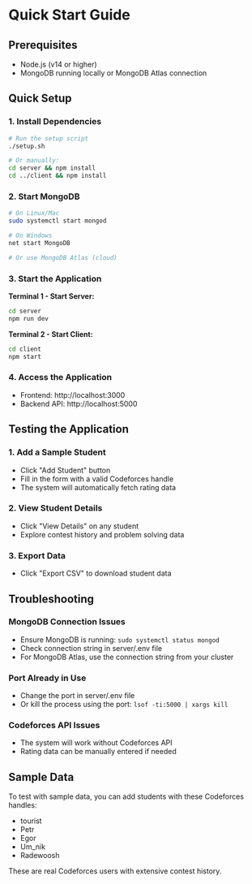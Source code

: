 # Quick Start Guide

## Prerequisites
- Node.js (v14 or higher)
- MongoDB running locally or MongoDB Atlas connection

## Quick Setup

### 1. Install Dependencies
```bash
# Run the setup script
./setup.sh

# Or manually:
cd server && npm install
cd ../client && npm install
```

### 2. Start MongoDB
```bash
# On Linux/Mac
sudo systemctl start mongod

# On Windows
net start MongoDB

# Or use MongoDB Atlas (cloud)
```

### 3. Start the Application

**Terminal 1 - Start Server:**
```bash
cd server
npm run dev
```

**Terminal 2 - Start Client:**
```bash
cd client
npm start
```

### 4. Access the Application
- Frontend: http://localhost:3000
- Backend API: http://localhost:5000

## Testing the Application

### 1. Add a Sample Student
- Click "Add Student" button
- Fill in the form with a valid Codeforces handle
- The system will automatically fetch rating data

### 2. View Student Details
- Click "View Details" on any student
- Explore contest history and problem solving data

### 3. Export Data
- Click "Export CSV" to download student data

## Troubleshooting

### MongoDB Connection Issues
- Ensure MongoDB is running: `sudo systemctl status mongod`
- Check connection string in server/.env file
- For MongoDB Atlas, use the connection string from your cluster

### Port Already in Use
- Change the port in server/.env file
- Or kill the process using the port: `lsof -ti:5000 | xargs kill`

### Codeforces API Issues
- The system will work without Codeforces API
- Rating data can be manually entered if needed

## Sample Data

To test with sample data, you can add students with these Codeforces handles:
- tourist
- Petr
- Egor
- Um_nik
- Radewoosh

These are real Codeforces users with extensive contest history. 